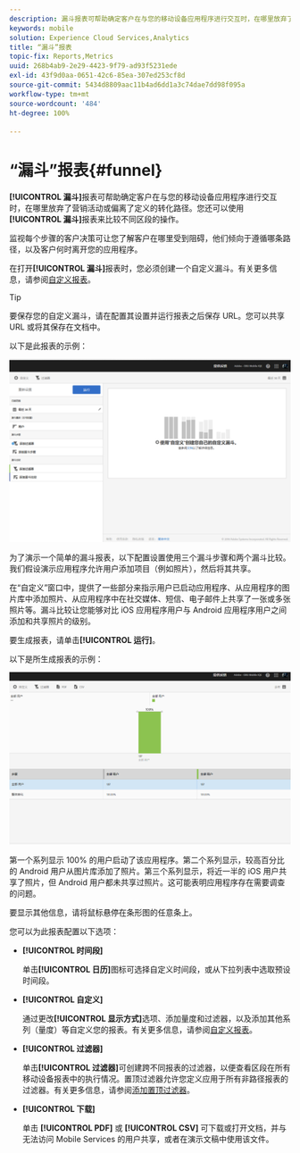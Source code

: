 ```yaml
---
description: 漏斗报表可帮助确定客户在与您的移动设备应用程序进行交互时，在哪里放弃了营销活动或偏离了定义的转化路径。您还可以使用漏斗报表来比较不同区段的操作。
keywords: mobile
solution: Experience Cloud Services,Analytics
title: “漏斗”报表
topic-fix: Reports,Metrics
uuid: 268b4ab9-2e29-4423-9f79-ad93f5231ede
exl-id: 43f9d0aa-0651-42c6-85ea-307ed253cf8d
source-git-commit: 5434d8809aac11b4ad6dd1a3c74dae7dd98f095a
workflow-type: tm+mt
source-wordcount: '484'
ht-degree: 100%

---
```


# “漏斗”报表{#funnel}

**[!UICONTROL 漏斗]**&#x200B;报表可帮助确定客户在与您的移动设备应用程序进行交互时，在哪里放弃了营销活动或偏离了定义的转化路径。您还可以使用&#x200B;**[!UICONTROL 漏斗]**&#x200B;报表来比较不同区段的操作。

监视每个步骤的客户决策可让您了解客户在哪里受到阻碍，他们倾向于遵循哪条路径，以及客户何时离开您的应用程序。

在打开&#x200B;**[!UICONTROL 漏斗]**&#x200B;报表时，您必须创建一个自定义漏斗。有关更多信息，请参阅[自定义报表](/help/using/usage/reports-customize/reports-customize.md)。

>[!TIP]
>
>要保存您的自定义漏斗，请在配置其设置并运行报表之后保存 URL。您可以共享 URL 或将其保存在文档中。

以下是此报表的示例：

![](assets/funnel_create.png)

为了演示一个简单的漏斗报表，以下配置设置使用三个漏斗步骤和两个漏斗比较。我们假设演示应用程序允许用户添加项目（例如照片），然后将其共享。

在“自定义”窗口中，提供了一些部分来指示用户已启动应用程序、从应用程序的图片库中添加照片、从应用程序中在社交媒体、短信、电子邮件上共享了一张或多张照片等。漏斗比较让您能够对比 iOS 应用程序用户与 Android 应用程序用户之间添加和共享照片的级别。

要生成报表，请单击&#x200B;**[!UICONTROL 运行]**。

以下是所生成报表的示例：

![](assets/funnel.png)

第一个系列显示 100% 的用户启动了该应用程序。第二个系列显示，较高百分比的 Android 用户从图片库添加了照片。第三个系列显示，将近一半的 iOS 用户共享了照片，但 Android 用户都未共享过照片。这可能表明应用程序存在需要调查的问题。

要显示其他信息，请将鼠标悬停在条形图的任意条上。

您可以为此报表配置以下选项：

* **[!UICONTROL 时间段]**

   单击&#x200B;**[!UICONTROL 日历]**&#x200B;图标可选择自定义时间段，或从下拉列表中选取预设时间段。
* **[!UICONTROL 自定义]**

   通过更改&#x200B;**[!UICONTROL 显示方式]**&#x200B;选项、添加量度和过滤器，以及添加其他系列（量度）等自定义您的报表。有关更多信息，请参阅[自定义报表](/help/using/usage/reports-customize/reports-customize.md)。
* **[!UICONTROL 过滤器]**

   单击&#x200B;**[!UICONTROL 过滤器]**&#x200B;可创建跨不同报表的过滤器，以便查看区段在所有移动设备报表中的执行情况。置顶过滤器允许您定义应用于所有非路径报表的过滤器。有关更多信息，请参阅[添加置顶过滤器](/help/using/usage/reports-customize/t-sticky-filter.md)。
* **[!UICONTROL 下载]**

   单击 **[!UICONTROL PDF]** 或 **[!UICONTROL CSV]** 可下载或打开文档，并与无法访问 Mobile Services 的用户共享，或者在演示文稿中使用该文件。
